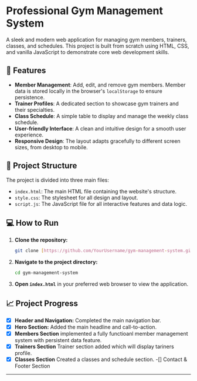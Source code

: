 # Professional Gym Management System

A sleek and modern web application for managing gym members, trainers, classes, and schedules. This project is built from scratch using HTML, CSS, and vanilla JavaScript to demonstrate core web development skills.

## 🚀 Features

- **Member Management**: Add, edit, and remove gym members. Member data is stored locally in the browser's `localStorage` to ensure persistence.
- **Trainer Profiles**: A dedicated section to showcase gym trainers and their specialties.
- **Class Schedule**: A simple table to display and manage the weekly class schedule.
- **User-friendly Interface**: A clean and intuitive design for a smooth user experience.
- **Responsive Design**: The layout adapts gracefully to different screen sizes, from desktop to mobile.

## 📁 Project Structure

The project is divided into three main files:
- `index.html`: The main HTML file containing the website's structure.
- `style.css`: The stylesheet for all design and layout.
- `script.js`: The JavaScript file for all interactive features and data logic.

## 💻 How to Run

1.  **Clone the repository:**
    ```bash
    git clone [https://github.com/YourUsername/gym-management-system.git](https://github.com/YourUsername/gym-management-system.git)
    ```
2.  **Navigate to the project directory:**
    ```bash
    cd gym-management-system
    ```
3.  **Open `index.html`** in your preferred web browser to view the application.

## 📈 Project Progress

- [x] **Header and Navigation:** Completed the main navigation bar.
- [x] **Hero Section:** Added the main headline and call-to-action.
- [x] **Members Section** implemented a fully functioanl member management system with persistent data feature.
- [x] **Trainers Section** Trainer section added which will display tariners profile.
- [x] **Classes Section** Created a classes and schedule section.
-[] Contact & Footer Section

***

